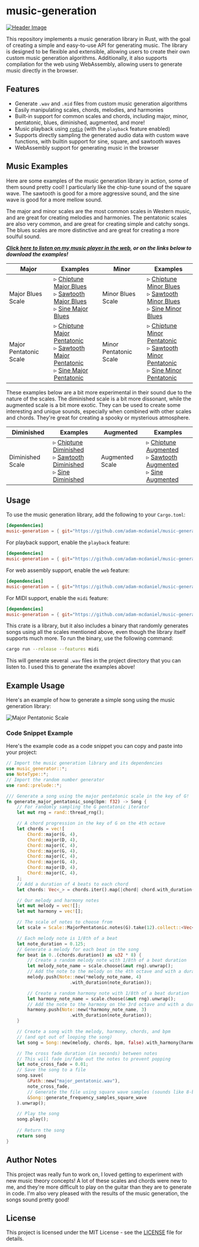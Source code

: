 # music-generation

[![Header Image](assets/header.png)](https://adam-mcdaniel.github.io/music)

This repository implements a music generation library in Rust, with the goal of creating a simple and easy-to-use API for generating music. The library is designed to be flexible and extensible, allowing users to create their own custom music generation algorithms. Additionally, it also supports compilation for the web using WebAssembly, allowing users to generate music directly in the browser.

## Features

- Generate `.wav` and `.mid` files from custom music generation algorithms
- Easily manipulating scales, chords, melodies, and harmonies
- Built-in support for common scales and chords, including major, minor, pentatonic, blues, diminished, augmented, and more!
- Music playback using [`rodio`](https://crates.io/crates/rodio) (with the `playback` feature enabled)
- Supports directly sampling the generated audio data with custom wave functions, with builtin support for sine, square, and sawtooth waves
- WebAssembly support for generating music in the browser

## Music Examples

Here are some examples of the music generation library in action, some of them sound pretty cool! I particularly like the chip-tune sound of the square wave. The sawtooth is good for a more aggressive sound, and the sine wave is good for a more mellow sound.

The major and minor scales are the most common scales in Western music, and are great for creating melodies and harmonies. The pentatonic scales are also very common, and are great for creating simple and catchy songs. The blues scales are more distinctive and are great for creating a more soulful sound.

<!-- Put links on the names, not in a separate listen link -->
***[Click here to listen on my music player in the web](https://adam-mcdaniel.github.io/music), or on the links below to download the examples!***
<!-- 
| Major | Examples | Minor | Examples |
|----------|----------|-------|----------|
| Major Blues Scale | ▹ [Chiptune Major Blues](examples/square_major_blues.wav)<br> ▹ [Sawtooth Major Blues](examples/sawtooth_major_blues.wav)<br> ▹ [Sine Major Blues](examples/sine_major_blues.wav) | Minor Blues Scale | ▹ [Chiptune Minor Blues](examples/square_minor_blues.wav)<br> ▹ [Sawtooth Minor Blues](examples/sawtooth_minor_blues.wav)<br> ▹ [Sine Minor Blues](examples/sine_minor_blues.wav) |
| Major Pentatonic Scale | ▹ [Chiptune Major Pentatonic](examples/square_major_pentatonic.wav)<br> ▹ [Sawtooth Major Pentatonic](examples/sawtooth_major_pentatonic.wav)<br> ▹ [Sine Major Pentatonic](examples/sine_major_pentatonic.wav) | Minor Pentatonic Scale | ▹ [Chiptune Minor Pentatonic](examples/square_minor_pentatonic.wav)<br> ▹ [Sawtooth Minor Pentatonic](examples/sawtooth_minor_pentatonic.wav)<br> ▹ [Sine Minor Pentatonic](examples/sine_minor_pentatonic.wav) | -->

<!-- Link to raw content instead -->
| Major | Examples | Minor | Examples |
|----------|----------|-------|----------|
| Major Blues Scale | ▹ [Chiptune Major Blues](https://raw.githubusercontent.com/adam-mcdaniel/music-generation/main/examples/square_major_blues.wav)<br> ▹ [Sawtooth Major Blues](https://raw.githubusercontent.com/adam-mcdaniel/music-generation/main/examples/sawtooth_major_blues.wav)<br> ▹ [Sine Major Blues](https://raw.githubusercontent.com/adam-mcdaniel/music-generation/main/examples/sine_major_blues.wav) | Minor Blues Scale | ▹ [Chiptune Minor Blues](https://raw.githubusercontent.com/adam-mcdaniel/music-generation/main/examples/square_minor_blues.wav)<br> ▹ [Sawtooth Minor Blues](https://raw.githubusercontent.com/adam-mcdaniel/music-generation/main/examples/sawtooth_minor_blues.wav)<br> ▹ [Sine Minor Blues](https://raw.githubusercontent.com/adam-mcdaniel/music-generation/main/examples/sine_minor_blues.wav) |
| Major Pentatonic Scale | ▹ [Chiptune Major Pentatonic](https://raw.githubusercontent.com/adam-mcdaniel/music-generation/main/examples/square_major_pentatonic.wav)<br> ▹ [Sawtooth Major Pentatonic](https://raw.githubusercontent.com/adam-mcdaniel/music-generation/main/examples/sawtooth_major_pentatonic.wav)<br> ▹ [Sine Major Pentatonic](https://raw.githubusercontent.com/adam-mcdaniel/music-generation/main/examples/sine_major_pentatonic.wav) | Minor Pentatonic Scale | ▹ [Chiptune Minor Pentatonic](https://raw.githubusercontent.com/adam-mcdaniel/music-generation/main/examples/square_minor_pentatonic.wav)<br> ▹ [Sawtooth Minor Pentatonic](https://raw.githubusercontent.com/adam-mcdaniel/music-generation/main/examples/sawtooth_minor_pentatonic.wav)<br> ▹ [Sine Minor Pentatonic](https://raw.githubusercontent.com/adam-mcdaniel/music-generation/main/examples/sine_minor_pentatonic.wav) |

These examples below are a bit more experimental in their sound due to the nature of the scales. The diminished scale is a bit more dissonant, while the augmented scale is a bit more exotic. They can be used to create some interesting and unique sounds, especially when combined with other scales and chords. They're great for creating a spooky or mysterious atmosphere.

| Diminished | Examples | Augmented | Examples |
|------------|----------|-----------|----------|
| Diminished Scale | ▹ [Chiptune Diminished](https://raw.githubusercontent.com/adam-mcdaniel/music-generation/main/examples/square_diminished.wav)<br> ▹ [Sawtooth Diminished](https://raw.githubusercontent.com/adam-mcdaniel/music-generation/main/examples/sawtooth_diminished.wav)<br> ▹ [Sine Diminished](https://raw.githubusercontent.com/adam-mcdaniel/music-generation/main/examples/sine_diminished.wav) | Augmented Scale | ▹ [Chiptune Augmented](https://raw.githubusercontent.com/adam-mcdaniel/music-generation/main/examples/square_augmented.wav)<br> ▹ [Sawtooth Augmented](https://raw.githubusercontent.com/adam-mcdaniel/music-generation/main/examples/sawtooth_augmented.wav)<br> ▹ [Sine Augmented](https://raw.githubusercontent.com/adam-mcdaniel/music-generation/main/examples/sine_augmented.wav) |

<!-- | Diminished | Examples | Augmented | Examples |
|------------|----------|-----------|----------|
| Diminished Scale | ▹ [Chiptune Diminished](examples/square_diminished.wav)<br> ▹ [Sawtooth Diminished](examples/sawtooth_diminished.wav)<br> ▹ [Sine Diminished](examples/sine_diminished.wav) | Augmented Scale | ▹ [Chiptune Augmented](examples/square_augmented.wav)<br> ▹ [Sawtooth Augmented](examples/sawtooth_augmented.wav)<br> ▹ [Sine Augmented](examples/sine_augmented.wav) | -->

<!-- | Diminished | Examples | Augmented | Examples |
|------------|----------|-----------|----------|
| Diminished Scale | ▹ Chiptune Diminished <br><audio src="examples/square_diminished.wav" controls></audio><br> ▹ Sawtooth Diminished <br><audio src="examples/sawtooth_diminished.wav" controls></audio><br> ▹ Sine Diminished <br><audio src="examples/sine_diminished.wav" controls></audio> | Augmented Scale | ▹ Chiptune Augmented <br><audio src="examples/square_augmented.wav" controls></audio><br> ▹ Sawtooth Augmented <br><audio src="examples/sawtooth_augmented.wav" controls></audio><br> ▹ Sine Augmented <br><audio src="examples/sine_augmented.wav" controls></audio> | -->


## Usage

To use the music generation library, add the following to your `Cargo.toml`:

```toml
[dependencies]
music-generation = { git="https://github.com/adam-mcdaniel/music-generation" }
```

For playback support, enable the `playback` feature:

```toml
[dependencies]
music-generation = { git="https://github.com/adam-mcdaniel/music-generation", features = ["playback"] }
```

For web assembly support, enable the `web` feature:

```toml
[dependencies]
music-generation = { git="https://github.com/adam-mcdaniel/music-generation", features = ["web"] }
```

For MIDI support, enable the `midi` feature:

```toml
[dependencies]
music-generation = { git="https://github.com/adam-mcdaniel/music-generation", features = ["midi"] }
```

This crate is a library, but it also includes a binary that randomly generates songs using all the scales mentioned above, even though the library itself supports much more. To run the binary, use the following command:

```bash
cargo run --release --features midi
```

This will generate several `.wav` files in the project directory that you can listen to. I used this to generate the examples above!

## Example Usage

Here's an example of how to generate a simple song using the music generation library:

![Major Pentatonic Scale](assets/example.png)

### Code Snippet Example

Here's the example code as a code snippet you can copy and paste into your project:

```rust
// Import the music generation library and its dependencies
use music_generator::*;
use NoteType::*;
// Import the random number generator
use rand::prelude::*;

/// Generate a song using the major pentatonic scale in the key of G!
fn generate_major_pentatonic_song(bpm: f32) -> Song {
    // For randomly sampling the G pentatonic iterator
    let mut rng = rand::thread_rng();

    // A chord progression in the key of G on the 4th octave
    let chords = vec![
        Chord::major(G, 4),
        Chord::major(D, 4),
        Chord::major(C, 4),
        Chord::major(G, 4),
        Chord::major(C, 4),
        Chord::major(G, 4),
        Chord::major(D, 4),
        Chord::major(C, 4),
    ];
    // Add a duration of 4 beats to each chord
    let chords: Vec<_> = chords.iter().map(|chord| chord.with_duration(4.0)).collect();

    // Our melody and harmony notes
    let mut melody = vec![];
    let mut harmony = vec![];

    // The scale of notes to choose from
    let scale = Scale::MajorPentatonic.notes(G).take(12).collect::<Vec<_>>();

    // Each melody note is 1/8th of a beat
    let note_duration = 0.125;
    // Generate a melody for each beat in the song
    for beat in 0..(chords.duration() as u32 * 8) {
        // Create a random melody note with 1/8th of a beat duration
        let melody_note_name = scale.choose(&mut rng).unwrap();
        // Add the note to the melody on the 4th octave and with a duration
        melody.push(Note::new(*melody_note_name, 4)
                        .with_duration(note_duration));

        // Create a random harmony note with 1/8th of a beat duration
        let harmony_note_name = scale.choose(&mut rng).unwrap();
        // Add the note to the harmony on the 3rd octave and with a duration
        harmony.push(Note::new(*harmony_note_name, 3)
                        .with_duration(note_duration));
    }

    // Create a song with the melody, harmony, chords, and bpm
    // (and opt out of looping the song)
    let song = Song::new(melody, chords, bpm, false).with_harmony(harmony);

    // The cross fade duration (in seconds) between notes
    // This will fade in/fade out the notes to prevent popping
    let note_cross_fade = 0.01;
    // Save the song to a file
    song.save(
        &Path::new("major_pentatonic.wav"),
        note_cross_fade,
        // Generate the file using square wave samples (sounds like 8-bit chiptune)
        &Song::generate_frequency_samples_square_wave
    ).unwrap();

    // Play the song
    song.play();
    
    // Return the song
    return song
}
```

## Author Notes

This project was really fun to work on, I loved getting to experiment with new music theory concepts! A lot of these scales and chords were new to me, and they're more difficult to play on the guitar than they are to generate in code. I'm also very pleased with the results of the music generation, the songs sound pretty good!

## License

This project is licensed under the MIT License - see the [LICENSE](LICENSE) file for details.
